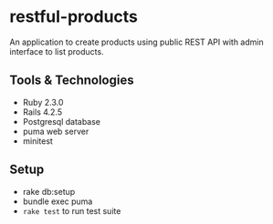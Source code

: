 # restful-products

An application to create products using public REST API with admin interface to list products.

## Tools & Technologies
- Ruby 2.3.0
- Rails 4.2.5
- Postgresql database
- puma web server
- minitest

## Setup
- rake db:setup
- bundle exec puma
- `rake test` to run test suite
